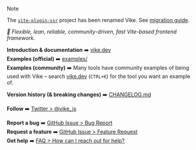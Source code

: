 > [!NOTE]  
> The [`vite-plugin-ssr`](https://vite-plugin-ssr.com/) project has been renamed Vike. See [migration guide](https://vite-plugin-ssr.com/vike).

*🔨 Flexible, lean, reliable, community-driven, fast Vite-based frontend framework.*

**Introduction & documentation** :arrow_right: [vike.dev](https://vike.dev)
<br/>
**Examples (official)** :arrow_right: [examples/](https://github.com/vikejs/vike/tree/main/examples)
<br/>
**Examples (community)** :arrow_right: Many tools have community examples of being used with Vike – search [vike.dev](https://vike.dev) (`CTRL+K`) for the tool you want an example of.

**Version history (& breaking changes)** :arrow_right: [CHANGELOG.md](/CHANGELOG.md)

**Follow** :arrow_right: [Twitter > @vike_js](https://twitter.com/vike_js)

**Report a bug** :arrow_right: [GitHub Issue > Bug Report](https://github.com/vitejs/vite/issues/new/choose)
<br/>
**Request a feature** :arrow_right: [GitHub Issue > Feature Request](https://github.com/vitejs/vite/issues/new/choose)
<br/>
**Get help** :arrow_right: [FAQ > How can I reach out for help?](https://vike.dev/faq#how-can-i-reach-out-for-help)
